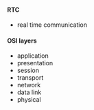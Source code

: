 #### RTC
- real time communication


#### OSI layers
- application
- presentation
- session
- transport
- network
- data link
- physical 